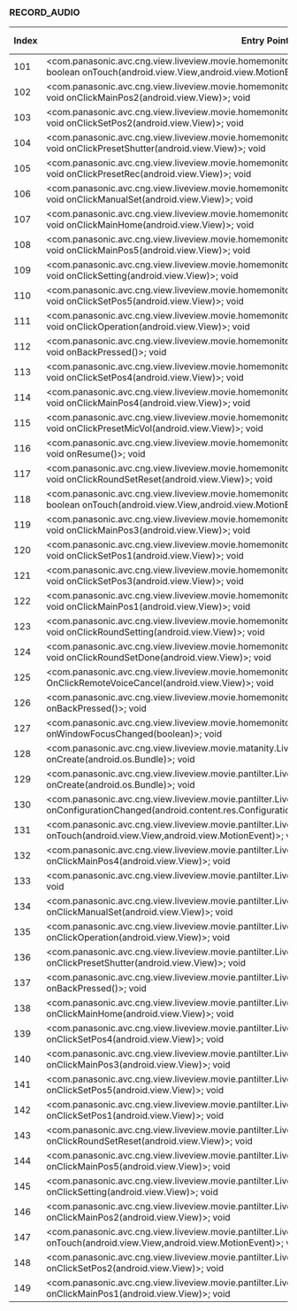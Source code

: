 ### RECORD_AUDIO
| Index | Entry Point & APIs | Screen shot | Resource id | Label |
| ------------- | ------------- | ------------- |-------------|-------------|
| 101 | <com.panasonic.avc.cng.view.liveview.movie.homemonitor.LiveViewMoviePantilterRemoteWatchManualActivity: boolean onTouch(android.view.View,android.view.MotionEvent)>; void <init> | ![](D:\COSMOS\output\py\Play_win8\Photography\com.panasonic.avc.cng.imageapp\com.panasonic.avc.cng.view.liveview.movie.homemonitor.LiveViewMoviePantilterRemoteWatchManualActivity.png) |  | |
| 102 | <com.panasonic.avc.cng.view.liveview.movie.homemonitor.LiveViewMoviePantilterRemoteWatchPresetActivity: void onClickMainPos2(android.view.View)>; void <init> | ![](D:\COSMOS\output\py\Play_win8\Photography\com.panasonic.avc.cng.imageapp\com.panasonic.avc.cng.view.liveview.movie.homemonitor.LiveViewMoviePantilterRemoteWatchPresetActivity.png) |  | T |
| 103 | <com.panasonic.avc.cng.view.liveview.movie.homemonitor.LiveViewMoviePantilterRemoteWatchPresetActivity: void onClickSetPos2(android.view.View)>; void <init> | ![](D:\COSMOS\output\py\Play_win8\Photography\com.panasonic.avc.cng.imageapp\com.panasonic.avc.cng.view.liveview.movie.homemonitor.LiveViewMoviePantilterRemoteWatchPresetActivity.png) |  | T |
| 104 | <com.panasonic.avc.cng.view.liveview.movie.homemonitor.LiveViewMoviePantilterRemoteWatchPresetActivity: void onClickPresetShutter(android.view.View)>; void <init> | ![](D:\COSMOS\output\py\Play_win8\Photography\com.panasonic.avc.cng.imageapp\com.panasonic.avc.cng.view.liveview.movie.homemonitor.LiveViewMoviePantilterRemoteWatchPresetActivity.png) |  | T |
| 105 | <com.panasonic.avc.cng.view.liveview.movie.homemonitor.LiveViewMoviePantilterRemoteWatchPresetActivity: void onClickPresetRec(android.view.View)>; void <init> | ![](D:\COSMOS\output\py\Play_win8\Photography\com.panasonic.avc.cng.imageapp\com.panasonic.avc.cng.view.liveview.movie.homemonitor.LiveViewMoviePantilterRemoteWatchPresetActivity.png) |  | T |
| 106 | <com.panasonic.avc.cng.view.liveview.movie.homemonitor.LiveViewMoviePantilterRemoteWatchPresetActivity: void onClickManualSet(android.view.View)>; void <init> | ![](D:\COSMOS\output\py\Play_win8\Photography\com.panasonic.avc.cng.imageapp\com.panasonic.avc.cng.view.liveview.movie.homemonitor.LiveViewMoviePantilterRemoteWatchPresetActivity.png) |  | T |
| 107 | <com.panasonic.avc.cng.view.liveview.movie.homemonitor.LiveViewMoviePantilterRemoteWatchPresetActivity: void onClickMainHome(android.view.View)>; void <init> | ![](D:\COSMOS\output\py\Play_win8\Photography\com.panasonic.avc.cng.imageapp\com.panasonic.avc.cng.view.liveview.movie.homemonitor.LiveViewMoviePantilterRemoteWatchPresetActivity.png) |  | T |
| 108 | <com.panasonic.avc.cng.view.liveview.movie.homemonitor.LiveViewMoviePantilterRemoteWatchPresetActivity: void onClickMainPos5(android.view.View)>; void <init> | ![](D:\COSMOS\output\py\Play_win8\Photography\com.panasonic.avc.cng.imageapp\com.panasonic.avc.cng.view.liveview.movie.homemonitor.LiveViewMoviePantilterRemoteWatchPresetActivity.png) |  | T |
| 109 | <com.panasonic.avc.cng.view.liveview.movie.homemonitor.LiveViewMoviePantilterRemoteWatchPresetActivity: void onClickSetting(android.view.View)>; void <init> | ![](D:\COSMOS\output\py\Play_win8\Photography\com.panasonic.avc.cng.imageapp\com.panasonic.avc.cng.view.liveview.movie.homemonitor.LiveViewMoviePantilterRemoteWatchPresetActivity.png) |  | T |
| 110 | <com.panasonic.avc.cng.view.liveview.movie.homemonitor.LiveViewMoviePantilterRemoteWatchPresetActivity: void onClickSetPos5(android.view.View)>; void <init> | ![](D:\COSMOS\output\py\Play_win8\Photography\com.panasonic.avc.cng.imageapp\com.panasonic.avc.cng.view.liveview.movie.homemonitor.LiveViewMoviePantilterRemoteWatchPresetActivity.png) |  | T |
| 111 | <com.panasonic.avc.cng.view.liveview.movie.homemonitor.LiveViewMoviePantilterRemoteWatchPresetActivity: void onClickOperation(android.view.View)>; void <init> | ![](D:\COSMOS\output\py\Play_win8\Photography\com.panasonic.avc.cng.imageapp\com.panasonic.avc.cng.view.liveview.movie.homemonitor.LiveViewMoviePantilterRemoteWatchPresetActivity.png) |  | T |
| 112 | <com.panasonic.avc.cng.view.liveview.movie.homemonitor.LiveViewMoviePantilterRemoteWatchPresetActivity: void onBackPressed()>; void <init> | ![](D:\COSMOS\output\py\Play_win8\Photography\com.panasonic.avc.cng.imageapp\com.panasonic.avc.cng.view.liveview.movie.homemonitor.LiveViewMoviePantilterRemoteWatchPresetActivity.png) |  | T |
| 113 | <com.panasonic.avc.cng.view.liveview.movie.homemonitor.LiveViewMoviePantilterRemoteWatchPresetActivity: void onClickSetPos4(android.view.View)>; void <init> | ![](D:\COSMOS\output\py\Play_win8\Photography\com.panasonic.avc.cng.imageapp\com.panasonic.avc.cng.view.liveview.movie.homemonitor.LiveViewMoviePantilterRemoteWatchPresetActivity.png) |  | T |
| 114 | <com.panasonic.avc.cng.view.liveview.movie.homemonitor.LiveViewMoviePantilterRemoteWatchPresetActivity: void onClickMainPos4(android.view.View)>; void <init> | ![](D:\COSMOS\output\py\Play_win8\Photography\com.panasonic.avc.cng.imageapp\com.panasonic.avc.cng.view.liveview.movie.homemonitor.LiveViewMoviePantilterRemoteWatchPresetActivity.png) |  | T |
| 115 | <com.panasonic.avc.cng.view.liveview.movie.homemonitor.LiveViewMoviePantilterRemoteWatchPresetActivity: void onClickPresetMicVol(android.view.View)>; void <init> | ![](D:\COSMOS\output\py\Play_win8\Photography\com.panasonic.avc.cng.imageapp\com.panasonic.avc.cng.view.liveview.movie.homemonitor.LiveViewMoviePantilterRemoteWatchPresetActivity.png) |  | T |
| 116 | <com.panasonic.avc.cng.view.liveview.movie.homemonitor.LiveViewMoviePantilterRemoteWatchPresetActivity: void onResume()>; void <init> | ![](D:\COSMOS\output\py\Play_win8\Photography\com.panasonic.avc.cng.imageapp\com.panasonic.avc.cng.view.liveview.movie.homemonitor.LiveViewMoviePantilterRemoteWatchPresetActivity.png) |  | T |
| 117 | <com.panasonic.avc.cng.view.liveview.movie.homemonitor.LiveViewMoviePantilterRemoteWatchPresetActivity: void onClickRoundSetReset(android.view.View)>; void <init> | ![](D:\COSMOS\output\py\Play_win8\Photography\com.panasonic.avc.cng.imageapp\com.panasonic.avc.cng.view.liveview.movie.homemonitor.LiveViewMoviePantilterRemoteWatchPresetActivity.png) |  | T |
| 118 | <com.panasonic.avc.cng.view.liveview.movie.homemonitor.LiveViewMoviePantilterRemoteWatchPresetActivity: boolean onTouch(android.view.View,android.view.MotionEvent)>; void <init> | ![](D:\COSMOS\output\py\Play_win8\Photography\com.panasonic.avc.cng.imageapp\com.panasonic.avc.cng.view.liveview.movie.homemonitor.LiveViewMoviePantilterRemoteWatchPresetActivity.png) |  | T |
| 119 | <com.panasonic.avc.cng.view.liveview.movie.homemonitor.LiveViewMoviePantilterRemoteWatchPresetActivity: void onClickMainPos3(android.view.View)>; void <init> | ![](D:\COSMOS\output\py\Play_win8\Photography\com.panasonic.avc.cng.imageapp\com.panasonic.avc.cng.view.liveview.movie.homemonitor.LiveViewMoviePantilterRemoteWatchPresetActivity.png) |  | T |
| 120 | <com.panasonic.avc.cng.view.liveview.movie.homemonitor.LiveViewMoviePantilterRemoteWatchPresetActivity: void onClickSetPos1(android.view.View)>; void <init> | ![](D:\COSMOS\output\py\Play_win8\Photography\com.panasonic.avc.cng.imageapp\com.panasonic.avc.cng.view.liveview.movie.homemonitor.LiveViewMoviePantilterRemoteWatchPresetActivity.png) |  | T |
| 121 | <com.panasonic.avc.cng.view.liveview.movie.homemonitor.LiveViewMoviePantilterRemoteWatchPresetActivity: void onClickSetPos3(android.view.View)>; void <init> | ![](D:\COSMOS\output\py\Play_win8\Photography\com.panasonic.avc.cng.imageapp\com.panasonic.avc.cng.view.liveview.movie.homemonitor.LiveViewMoviePantilterRemoteWatchPresetActivity.png) |  | T |
| 122 | <com.panasonic.avc.cng.view.liveview.movie.homemonitor.LiveViewMoviePantilterRemoteWatchPresetActivity: void onClickMainPos1(android.view.View)>; void <init> | ![](D:\COSMOS\output\py\Play_win8\Photography\com.panasonic.avc.cng.imageapp\com.panasonic.avc.cng.view.liveview.movie.homemonitor.LiveViewMoviePantilterRemoteWatchPresetActivity.png) |  | T |
| 123 | <com.panasonic.avc.cng.view.liveview.movie.homemonitor.LiveViewMoviePantilterRemoteWatchPresetActivity: void onClickRoundSetting(android.view.View)>; void <init> | ![](D:\COSMOS\output\py\Play_win8\Photography\com.panasonic.avc.cng.imageapp\com.panasonic.avc.cng.view.liveview.movie.homemonitor.LiveViewMoviePantilterRemoteWatchPresetActivity.png) |  | T |
| 124 | <com.panasonic.avc.cng.view.liveview.movie.homemonitor.LiveViewMoviePantilterRemoteWatchPresetActivity: void onClickRoundSetDone(android.view.View)>; void <init> | ![](D:\COSMOS\output\py\Play_win8\Photography\com.panasonic.avc.cng.imageapp\com.panasonic.avc.cng.view.liveview.movie.homemonitor.LiveViewMoviePantilterRemoteWatchPresetActivity.png) |  | T |
| 125 | <com.panasonic.avc.cng.view.liveview.movie.homemonitor.LiveViewRemoteVoiceActivity: void OnClickRemoteVoiceCancel(android.view.View)>; void <init> | ![](D:\COSMOS\output\py\Play_win8\Photography\com.panasonic.avc.cng.imageapp\com.panasonic.avc.cng.view.liveview.movie.homemonitor.LiveViewRemoteVoiceActivity.png) |  | T |
| 126 | <com.panasonic.avc.cng.view.liveview.movie.homemonitor.LiveViewRemoteVoiceActivity: void onBackPressed()>; void <init> | ![](D:\COSMOS\output\py\Play_win8\Photography\com.panasonic.avc.cng.imageapp\com.panasonic.avc.cng.view.liveview.movie.homemonitor.LiveViewRemoteVoiceActivity.png) |  | T |
| 127 | <com.panasonic.avc.cng.view.liveview.movie.homemonitor.LiveViewRemoteVoiceActivity: void onWindowFocusChanged(boolean)>; void <init> | ![](D:\COSMOS\output\py\Play_win8\Photography\com.panasonic.avc.cng.imageapp\com.panasonic.avc.cng.view.liveview.movie.homemonitor.LiveViewRemoteVoiceActivity.png) |  | T |
| 128 | <com.panasonic.avc.cng.view.liveview.movie.matanity.LiveViewMovieMatanityMainActivity: void onCreate(android.os.Bundle)>; void <init> | ![](D:\COSMOS\output\py\Play_win8\Photography\com.panasonic.avc.cng.imageapp\com.panasonic.avc.cng.view.liveview.movie.matanity.LiveViewMovieMatanityMainActivity.png) |  | T |
| 129 | <com.panasonic.avc.cng.view.liveview.movie.pantilter.LiveViewMoviePantilterCheckRangeActivity: void onCreate(android.os.Bundle)>; void <init> | ![](D:\COSMOS\output\py\Play_win8\Photography\com.panasonic.avc.cng.imageapp\com.panasonic.avc.cng.view.liveview.movie.pantilter.LiveViewMoviePantilterCheckRangeActivity.png) |  | T |
| 130 | <com.panasonic.avc.cng.view.liveview.movie.pantilter.LiveViewMoviePantilterCheckRangeActivity: void onConfigurationChanged(android.content.res.Configuration)>; void <init> | ![](D:\COSMOS\output\py\Play_win8\Photography\com.panasonic.avc.cng.imageapp\com.panasonic.avc.cng.view.liveview.movie.pantilter.LiveViewMoviePantilterCheckRangeActivity.png) |  | |
| 131 | <com.panasonic.avc.cng.view.liveview.movie.pantilter.LiveViewMoviePantilterManualMovieActivity: boolean onTouch(android.view.View,android.view.MotionEvent)>; void <init> | ![](D:\COSMOS\output\py\Play_win8\Photography\com.panasonic.avc.cng.imageapp\com.panasonic.avc.cng.view.liveview.movie.pantilter.LiveViewMoviePantilterManualMovieActivity.png) |  | |
| 132 | <com.panasonic.avc.cng.view.liveview.movie.pantilter.LiveViewMoviePantilterPresetActivity: void onClickMainPos4(android.view.View)>; void <init> | ![](D:\COSMOS\output\py\Play_win8\Photography\com.panasonic.avc.cng.imageapp\com.panasonic.avc.cng.view.liveview.movie.pantilter.LiveViewMoviePantilterPresetActivity.png) |  | |
| 133 | <com.panasonic.avc.cng.view.liveview.movie.pantilter.LiveViewMoviePantilterPresetActivity: void onResume()>; void <init> | ![](D:\COSMOS\output\py\Play_win8\Photography\com.panasonic.avc.cng.imageapp\com.panasonic.avc.cng.view.liveview.movie.pantilter.LiveViewMoviePantilterPresetActivity.png) |  | |
| 134 | <com.panasonic.avc.cng.view.liveview.movie.pantilter.LiveViewMoviePantilterPresetActivity: void onClickManualSet(android.view.View)>; void <init> | ![](D:\COSMOS\output\py\Play_win8\Photography\com.panasonic.avc.cng.imageapp\com.panasonic.avc.cng.view.liveview.movie.pantilter.LiveViewMoviePantilterPresetActivity.png) |  | |
| 135 | <com.panasonic.avc.cng.view.liveview.movie.pantilter.LiveViewMoviePantilterPresetActivity: void onClickOperation(android.view.View)>; void <init> | ![](D:\COSMOS\output\py\Play_win8\Photography\com.panasonic.avc.cng.imageapp\com.panasonic.avc.cng.view.liveview.movie.pantilter.LiveViewMoviePantilterPresetActivity.png) |  | |
| 136 | <com.panasonic.avc.cng.view.liveview.movie.pantilter.LiveViewMoviePantilterPresetActivity: void onClickPresetShutter(android.view.View)>; void <init> | ![](D:\COSMOS\output\py\Play_win8\Photography\com.panasonic.avc.cng.imageapp\com.panasonic.avc.cng.view.liveview.movie.pantilter.LiveViewMoviePantilterPresetActivity.png) |  | |
| 137 | <com.panasonic.avc.cng.view.liveview.movie.pantilter.LiveViewMoviePantilterPresetActivity: void onBackPressed()>; void <init> | ![](D:\COSMOS\output\py\Play_win8\Photography\com.panasonic.avc.cng.imageapp\com.panasonic.avc.cng.view.liveview.movie.pantilter.LiveViewMoviePantilterPresetActivity.png) |  | |
| 138 | <com.panasonic.avc.cng.view.liveview.movie.pantilter.LiveViewMoviePantilterPresetActivity: void onClickMainHome(android.view.View)>; void <init> | ![](D:\COSMOS\output\py\Play_win8\Photography\com.panasonic.avc.cng.imageapp\com.panasonic.avc.cng.view.liveview.movie.pantilter.LiveViewMoviePantilterPresetActivity.png) |  | |
| 139 | <com.panasonic.avc.cng.view.liveview.movie.pantilter.LiveViewMoviePantilterPresetActivity: void onClickSetPos4(android.view.View)>; void <init> | ![](D:\COSMOS\output\py\Play_win8\Photography\com.panasonic.avc.cng.imageapp\com.panasonic.avc.cng.view.liveview.movie.pantilter.LiveViewMoviePantilterPresetActivity.png) |  | |
| 140 | <com.panasonic.avc.cng.view.liveview.movie.pantilter.LiveViewMoviePantilterPresetActivity: void onClickMainPos3(android.view.View)>; void <init> | ![](D:\COSMOS\output\py\Play_win8\Photography\com.panasonic.avc.cng.imageapp\com.panasonic.avc.cng.view.liveview.movie.pantilter.LiveViewMoviePantilterPresetActivity.png) |  | |
| 141 | <com.panasonic.avc.cng.view.liveview.movie.pantilter.LiveViewMoviePantilterPresetActivity: void onClickSetPos5(android.view.View)>; void <init> | ![](D:\COSMOS\output\py\Play_win8\Photography\com.panasonic.avc.cng.imageapp\com.panasonic.avc.cng.view.liveview.movie.pantilter.LiveViewMoviePantilterPresetActivity.png) |  | |
| 142 | <com.panasonic.avc.cng.view.liveview.movie.pantilter.LiveViewMoviePantilterPresetActivity: void onClickSetPos1(android.view.View)>; void <init> | ![](D:\COSMOS\output\py\Play_win8\Photography\com.panasonic.avc.cng.imageapp\com.panasonic.avc.cng.view.liveview.movie.pantilter.LiveViewMoviePantilterPresetActivity.png) |  | |
| 143 | <com.panasonic.avc.cng.view.liveview.movie.pantilter.LiveViewMoviePantilterPresetActivity: void onClickRoundSetReset(android.view.View)>; void <init> | ![](D:\COSMOS\output\py\Play_win8\Photography\com.panasonic.avc.cng.imageapp\com.panasonic.avc.cng.view.liveview.movie.pantilter.LiveViewMoviePantilterPresetActivity.png) |  | |
| 144 | <com.panasonic.avc.cng.view.liveview.movie.pantilter.LiveViewMoviePantilterPresetActivity: void onClickMainPos5(android.view.View)>; void <init> | ![](D:\COSMOS\output\py\Play_win8\Photography\com.panasonic.avc.cng.imageapp\com.panasonic.avc.cng.view.liveview.movie.pantilter.LiveViewMoviePantilterPresetActivity.png) |  | |
| 145 | <com.panasonic.avc.cng.view.liveview.movie.pantilter.LiveViewMoviePantilterPresetActivity: void onClickSetting(android.view.View)>; void <init> | ![](D:\COSMOS\output\py\Play_win8\Photography\com.panasonic.avc.cng.imageapp\com.panasonic.avc.cng.view.liveview.movie.pantilter.LiveViewMoviePantilterPresetActivity.png) |  | |
| 146 | <com.panasonic.avc.cng.view.liveview.movie.pantilter.LiveViewMoviePantilterPresetActivity: void onClickMainPos2(android.view.View)>; void <init> | ![](D:\COSMOS\output\py\Play_win8\Photography\com.panasonic.avc.cng.imageapp\com.panasonic.avc.cng.view.liveview.movie.pantilter.LiveViewMoviePantilterPresetActivity.png) |  | |
| 147 | <com.panasonic.avc.cng.view.liveview.movie.pantilter.LiveViewMoviePantilterPresetActivity: boolean onTouch(android.view.View,android.view.MotionEvent)>; void <init> | ![](D:\COSMOS\output\py\Play_win8\Photography\com.panasonic.avc.cng.imageapp\com.panasonic.avc.cng.view.liveview.movie.pantilter.LiveViewMoviePantilterPresetActivity.png) |  | |
| 148 | <com.panasonic.avc.cng.view.liveview.movie.pantilter.LiveViewMoviePantilterPresetActivity: void onClickSetPos2(android.view.View)>; void <init> | ![](D:\COSMOS\output\py\Play_win8\Photography\com.panasonic.avc.cng.imageapp\com.panasonic.avc.cng.view.liveview.movie.pantilter.LiveViewMoviePantilterPresetActivity.png) |  | |
| 149 | <com.panasonic.avc.cng.view.liveview.movie.pantilter.LiveViewMoviePantilterPresetActivity: void onClickMainPos1(android.view.View)>; void <init> | ![](D:\COSMOS\output\py\Play_win8\Photography\com.panasonic.avc.cng.imageapp\com.panasonic.avc.cng.view.liveview.movie.pantilter.LiveViewMoviePantilterPresetActivity.png) |  | |
